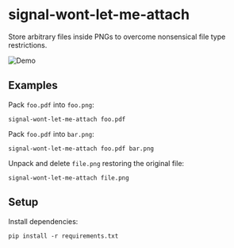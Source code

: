 signal-wont-let-me-attach
=========================

Store arbitrary files inside PNGs to overcome nonsensical file type
restrictions.

![Demo](http://i.imgur.com/4S9wEoo.png)

Examples
--------

Pack `foo.pdf` into `foo.png`:

```console
signal-wont-let-me-attach foo.pdf
```

Pack `foo.pdf` into `bar.png`:

```console
signal-wont-let-me-attach foo.pdf bar.png
```

Unpack and delete `file.png` restoring the original file:

```console
signal-wont-let-me-attach file.png
```

Setup
-----

Install dependencies:

```console
pip install -r requirements.txt
```

